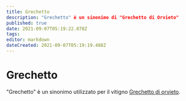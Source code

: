 ```yaml
---
title: Grechetto
description: "Grechetto" è un sinonimo di "Grechetto di Orvieto"
published: true
date: 2021-09-07T05:19:22.078Z
tags: 
editor: markdown
dateCreated: 2021-09-07T05:19:19.488Z
---
```


# Grechetto

"Grechetto" è un sinonimo utilizzato per il vitigno [Grechetto di orvieto](/vitigni/Italia/bacca-bianca/grechetto-di-orvieto).